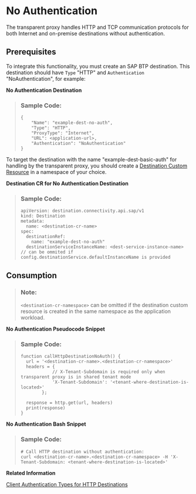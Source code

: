 <!-- loio5ef40e35d1494603b46c49b501a65acb -->

# No Authentication

The transparent proxy handles HTTP and TCP communication protocols for both Internet and on-premise destinations without authentication.



<a name="loio5ef40e35d1494603b46c49b501a65acb__section_tfr_bwv_hcc"/>

## Prerequisites

To integrate this functionality, you must create an SAP BTP destination. This destination should have `Type` "HTTP" and `Authentication` "NoAuthentication", for example:

**No Authentication Destination**

> ### Sample Code:  
> ```
> {
>     "Name": "example-dest-no-auth",
>     "Type": "HTTP",
>     "ProxyType": "Internet",
>     "URL": <application-url>,
>     "Authentication": "NoAuthentication"
> }
> ```

To target the destination with the name "example-dest-basic-auth" for handling by the transparent proxy, you should create a [Destination Custom Resource](destination-custom-resource-fc7951e.md) in a namespace of your choice.

**Destination CR for No Authentication Destination**

> ### Sample Code:  
> ```
> apiVersion: destination.connectivity.api.sap/v1
> kind: Destination
> metadata:
>   name: <destination-cr-name>
> spec:
>   destinationRef:
>     name: "example-dest-no-auth"
>   destinationServiceInstanceName: <dest-service-instance-name> // can be ommited if config.destinationService.defaultInstanceName is provided
> ```



<a name="loio5ef40e35d1494603b46c49b501a65acb__section_g4k_bwv_hcc"/>

## Consumption

> ### Note:  
> `<destination-cr-namespace>` can be omitted if the destination custom resource is created in the same namespace as the application workload.

**No Authentication Pseudocode Snippet**

> ### Sample Code:  
> ```
> function callHttpDestinationNoAuth() {
>   url = '<destination-cr-name>.<destination-cr-namespace>'
>   headers = {
>             // X-Tenant-Subdomain is required only when transparent proxy is in shared tenant mode
>             'X-Tenant-Subdomain': '<tenant-where-destination-is-located>'
>         };
>  
>   response = http.get(url, headers)
>   print(response)
> }
> ```

**No Authentication Bash Snippet** 

> ### Sample Code:  
> ```
> # Call HTTP destination without authentication:
> curl <destination-cr-name>.<destination-cr-namespace> -H 'X-Tenant-Subdomain: <tenant-where-destination-is-located>'
> ```

**Related Information**  


[Client Authentication Types for HTTP Destinations](client-authentication-types-for-http-destinations-4e13a04.md "Find details about client authentication types for HTTP destinations.")

